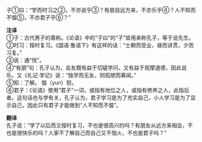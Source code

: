 子①曰：“学而时习之②，不亦说乎③？有朋自远方来，不亦乐乎④？人不知而不愠⑤，不亦君子乎⑥？”

**注译**  
①子：古代男子的尊称。《论语》中的“子曰”的“子”皆用来称孔子，等于说先生。   
②时习：按时复习。《国语·鲁语下》有这样的话：“士朝而受业，昼而讲贯，夕而习复。”   
③说：通“悦”。  
④“有朋”句：孔子认为，会友既有益于切磋学问，又有益于观摩道德，因此说乐。又《礼记·学记》说：“独学而无友，则孤陋而寡闻。”  
⑤知：了解。 愠（yun）怒。  
⑥君子：《论语》使用“君子”一词，或指有地位之人，或指有修养之人，此指后者。这句话也与学有关，孔子认为，君子学习是为了充实自己，小人学习是为了显示自己，因此只有君子才能做到“人不知而不愠”。  

**翻译**  
孔子说：“学了以后而又按时复习，不也是很高兴的吗？有朋友从远方来相会，不也是很快乐的吗？人家不了解自己而自己又不恼火，不也是君子吗？”

